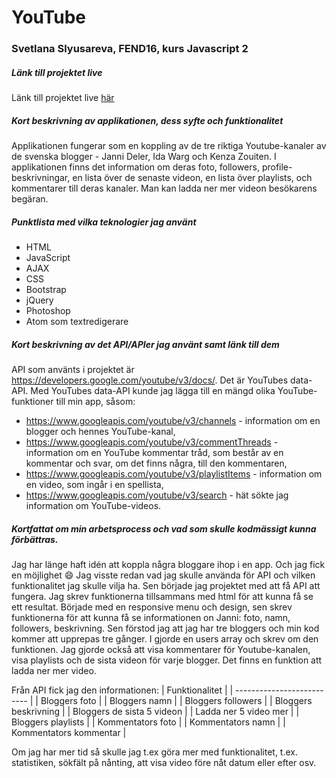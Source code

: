# YouTube


### Svetlana Slyusareva, FEND16, kurs Javascript 2


##### Länk till projektet live
Länk till projektet live [här](https://svetlanawebdeveloper.se)


##### Kort beskrivning av applikationen, dess syfte och funktionalitet
Applikationen fungerar som en koppling av de tre riktiga Youtube-kanaler av de svenska blogger - Janni Deler, Ida Warg och Kenza Zouiten.
I applikationen finns det information om deras foto, followers, profile-beskrivningar, en lista över de senaste videon, en lista över playlists,
och kommentarer till deras kanaler. Man kan ladda ner mer videon besökarens begäran.


##### Punktlista med vilka teknologier jag använt
* HTML
* JavaScript
* AJAX
* CSS
* Bootstrap
* jQuery
* Photoshop
* Atom som textredigerare


##### Kort beskrivning av det API/APIer jag använt samt länk till dem
API som använts i projektet är https://developers.google.com/youtube/v3/docs/. Det är YouTubes data-API.
Med YouTubes data-API kunde jag lägga till en mängd olika YouTube-funktioner till min app, såsom:
* https://www.googleapis.com/youtube/v3/channels - information om en blogger och hennes YouTube-kanal,
* https://www.googleapis.com/youtube/v3/commentThreads - information om en YouTube kommentar tråd, som består av en kommentar och svar, om det finns några, till den kommentaren,
* https://www.googleapis.com/youtube/v3/playlistItems - information om en video, som ingår i en spellista,
* https://www.googleapis.com/youtube/v3/search - hät sökte jag information om YouTube-videos.


##### Kortfattat om min arbetsprocess och vad som skulle kodmässigt kunna förbättras.
Jag har länge haft idén att koppla några bloggare ihop i en app. Och jag fick en möjlighet :smile:
Jag visste redan vad jag skulle använda för API och vilken funktionalitet jag skulle vilja ha.
Sen började jag projektet med att få API att fungera. Jag skrev funktionerna tillsammans med html för att kunna få se ett resultat.
Började med en responsive menu och design, sen skrev funktionerna för att kunna få se informationen on Janni: foto, namn, followers,
beskrivning. Sen förstod jag att jag har tre bloggers och min kod kommer att upprepas tre gånger. I gjorde en users array och skrev om den funktionen.
Jag gjorde också att visa kommentarer för Youtube-kanalen, visa playlists och de sista videon för varje blogger. Det finns en funktion att ladda ner mer video.

Från API fick jag den informationen:
|       Funktionalitet       |
| -------------------------- |
| Bloggers foto              |
| Bloggers namn              |
| Bloggers followers         |
| Bloggers beskrivning       |
| Bloggers de sista 5 videon |
| Ladda ner 5 video mer      |
| Bloggers playlists         |
| Kommentators foto          |
| Kommentators namn          |
| Kommentators kommentar     |

Om jag har mer tid så skulle jag t.ex göra mer med funktionalitet, t.ex. statistiken, sökfält på nånting, att visa video före nåt datum eller efter osv.
